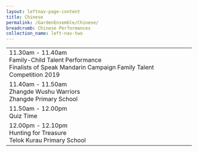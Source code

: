 ```yaml
---
layout: leftnav-page-content
title: Chinese
permalink: /GardenEnsemble/Chinese/
breadcrumb: Chinese Performances
collection_name: left-nav-two
---
```


<table class="table-h">
  <tr>
    <td COLSPAN="2">
    11.30am - 11.40am
      <br>Family-Child Talent Performance
      <br>Finalists of Speak Mandarin Campaign Family Talent Competition 2019
    </td>
  </tr>
  <tr>
    <td COLSPAN="2">
    11.40am - 11.50am
    <br>Zhangde Wushu Warriors
    <br>Zhangde Primary School
    </td>
  </tr>
  <tr>
    <td COLSPAN="2">
    11.50am - 12.00pm
    <br>Quiz Time
    </td>
  </tr>
  <tr>
    <td COLSPAN="2">
    12.00pm - 12.10pm
    <br>Hunting for Treasure
    <br>Telok Kurau Primary School
    </td>
  </tr>
</table>
